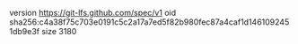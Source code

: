 version https://git-lfs.github.com/spec/v1
oid sha256:c4a38f75c703e0191c5c2a17a7ed5f82b980fec87a4caf1d1461092451db9e3f
size 3180
